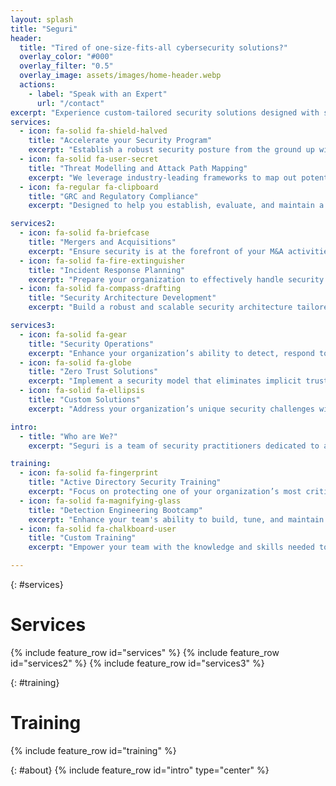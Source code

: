 ```yaml
---
layout: splash
title: "Seguri"
header:
  title: "Tired of one-size-fits-all cybersecurity solutions?"
  overlay_color: "#000"
  overlay_filter: "0.5"
  overlay_image: assets/images/home-header.webp
  actions:
    - label: "Speak with an Expert"
      url: "/contact"
excerpt: "Experience custom-tailored security solutions designed with security practitioners in mind."
services:
  - icon: fa-solid fa-shield-halved
    title: "Accelerate your Security Program"
    excerpt: "Establish a robust security posture from the ground up with our **Accelerate Your Security Program** service. Beginning with an in-depth assessment of your current security landscape, we identify gaps and opportunities for improvement, leveraging industry best practices and frameworks to create a tailored security strategy. Whether you're building a new program or enhancing an existing one, our expert guidance ensures your security foundation is solid, scalable, and resilient."
  - icon: fa-solid fa-user-secret
    title: "Threat Modelling and Attack Path Mapping"
    excerpt: "We leverage industry-leading frameworks to map out potential attack paths with our threat modeling services, enabling your organization to prioritize security efforts effectively. This proactive, data-driven approach ensures your security investments are targeted where they will have the greatest impact, moving beyond reactive measures to a robust and resilient defense strategy. Additionally, comprehensive threat models can justify the allocation of security resources, ensuring that your organization’s defenses are both efficient and effective."
  - icon: fa-regular fa-clipboard
    title: "GRC and Regulatory Compliance"
    excerpt: "Designed to help you establish, evaluate, and maintain a comprehensive governance, risk, and compliance (GRC) program, our GRC and Regulatory Compliance services meet both customer and regulatory requirements. Whether you're just starting your GRC program, need to assess its effectiveness, or require assistance in meeting specific compliance standards, our expert team is here to guide you every step of the way. We support compliance with key frameworks and standards such as CMMC, ISO 27001, SOC 2, IT SOX, and Cyber Essentials."

services2:
  - icon: fa-solid fa-briefcase
    title: "Mergers and Acquisitions"
    excerpt: "Ensure security is at the forefront of your M&A activities with our Mergers and Acquisitions solutions. We provide comprehensive assessments to identify potential risks and vulnerabilities in the target company’s security posture, enabling you to make informed decisions. Our approach includes detailed integration plans to align security practices, ensuring that your expanded organization remains resilient and secure throughout the transition."
  - icon: fa-solid fa-fire-extinguisher
    title: "Incident Response Planning"
    excerpt: "Prepare your organization to effectively handle security incidents with our Incident Response Planning services. We develop comprehensive incident response plans, conduct tabletop exercises (TTX) to test and refine your strategies, and create detailed incident response playbooks to ensure your team is ready to respond swiftly and efficiently to any threat."
  - icon: fa-solid fa-compass-drafting
    title: "Security Architecture Development"
    excerpt: "Build a robust and scalable security architecture tailored to your organization’s unique needs with our Security Architecture Development services. We work closely with your team to develop a customized security framework, create custom artifacts and metamodels, and provide a detailed architecture roadmap that aligns with your long-term security goals."

services3:
  - icon: fa-solid fa-gear
    title: "Security Operations"
    excerpt: "Enhance your organization’s ability to detect, respond to, and mitigate security threats with our Security Operations services. We offer comprehensive detection engineering, perform gap analysis and tuning, and develop alert triage playbooks to optimize your security operations and ensure your defenses are always at their peak."
  - icon: fa-solid fa-globe
    title: "Zero Trust Solutions"
    excerpt: "Implement a security model that eliminates implicit trust and continuously validates every stage of digital interaction with our Zero Trust Solutions. We work with you to design and deploy a Zero Trust architecture that aligns with your organization’s specific needs, ensuring that all users, devices, and applications are securely authenticated and authorized, regardless of their location."
  - icon: fa-solid fa-ellipsis
    title: "Custom Solutions"
    excerpt: "Address your organization’s unique security challenges with our Custom Solutions service, offering fully tailored strategies that meet your specific needs. Whether you're facing particular challenges or looking to implement specialized security measures, we work closely with you to develop and execute solutions that address your most critical security concerns. Our services are as flexible and adaptable as your business requires—no 'one-size-fits-all' approach here."

intro:
  - title: "Who are We?"
    excerpt: "Seguri is a team of security practitioners dedicated to addressing the concerns and challenges we’ve faced in the field. With experience spanning consulting for some of the world’s largest companies, securing large enterprise mergers and acquisitions, and building security programs from the ground up at startups, we understand the diverse challenges businesses encounter.  <br>  <br> Our mission is to provide actionable and practical assessments and services that meet your unique requirements without any big surprises when the report comes along. We believe in fully customizable, tailored solutions—not a set of unmovable options from a menu. By leveraging our extensive experience and industry knowledge, we ensure that our services are both effective and aligned with your specific needs, delivering security insights that you can act on immediately. At Seguri, we are committed to helping you enhance your security posture with precision and confidence."

training:
  - icon: fa-solid fa-fingerprint
    title: "Active Directory Security Training"
    excerpt: "Focus on protecting one of your organization’s most critical assets with our Active Directory Security Training. This program dives deep into best practices, common vulnerabilities, and advanced techniques to secure and harden your Active Directory environment. Participants will learn how to detect and mitigate threats, implement robust access controls, and maintain the integrity of their directory services."
  - icon: fa-solid fa-magnifying-glass
    title: "Detection Engineering Bootcamp"
    excerpt: "Enhance your team's ability to build, tune, and maintain effective detection mechanisms with our Detection Engineering Bootcamp. This intensive, hands-on course provides expertise in crafting custom detection rules, leveraging advanced analytics, and responding to security incidents with precision. It’s essential training for any organization looking to elevate their threat detection capabilities."
  - icon: fa-solid fa-chalkboard-user
    title: "Custom Training"
    excerpt: "Empower your team with the knowledge and skills needed to defend against today’s sophisticated cyber threats through our training services. We offer comprehensive, hands-on training programs tailored to your organization’s unique needs and security goals. Covering a wide range of topics, from foundational security principles to advanced threat detection and response techniques, our training provides actionable and practical learning experiences, ensuring your team can immediately apply what they’ve learned to enhance your security posture."

---
```

{: #services}
# Services 
{% include feature_row id="services" %}
{% include feature_row id="services2" %}
{% include feature_row id="services3" %}

{: #training}
# Training
{% include feature_row id="training" %}


{: #about} 
{% include feature_row id="intro" type="center" %}